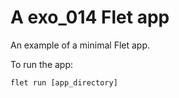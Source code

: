 # A exo_014 Flet app

An example of a minimal Flet app.

To run the app:

```
flet run [app_directory]
```